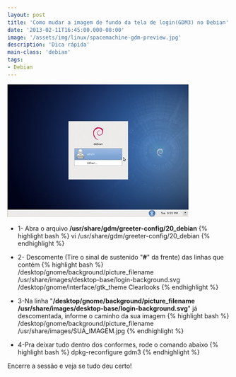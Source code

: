 ```yaml
---
layout: post
title: 'Como mudar a imagem de fundo da tela de login(GDM3) no Debian'
date: '2013-02-11T16:45:00.000-08:00'
image: '/assets/img/linux/spacemachine-gdm-preview.jpg'
description: 'Dica rápida'
main-class: 'debian'
tags:
- Debian
---
```


![Como mudar a imagem de fundo da tela de login(GDM3)](/assets/img/linux/spacemachine-gdm-preview.jpg "Como mudar a imagem de fundo da tela de login(GDM3)")

+ 1- Abra o arquivo __/usr/share/gdm/greeter-config/20_debian__
{% highlight bash %}
vi /usr/share/gdm/greeter-config/20_debian
{% endhighlight %}

+ 2- Descomente (Tire o sinal de sustenido "__#__" da frente) das linhas que contém
{% highlight bash %}
/desktop/gnome/background/picture_filename /usr/share/images/desktop-base/login-background.svg
/desktop/gnome/interface/gtk_theme  Clearlooks
{% endhighlight %}

+ 3-Na linha "__/desktop/gnome/background/picture_filename /usr/share/images/desktop-base/login-background.svg__" já descomentada, informe o caminho da sua imagem
{% highlight bash %}
/desktop/gnome/background/picture_filename /usr/share/images/SUA_IMAGEM.jpg
{% endhighlight %}

+ 4-Pra deixar tudo dentro dos conformes, rode o comando abaixo
{% highlight bash %}
dpkg-reconfigure gdm3
{% endhighlight %}

Encerre a sessão e veja se tudo deu certo!
